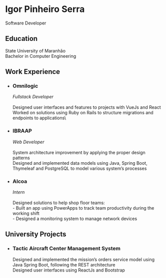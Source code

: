# Igor Pinheiro Serra
  Software Developer
  

  ## Education
  State University of Maranhão\
  Bachelor in Computer Engineering

  ## Work Experience
  + ### Omnilogic
    *Fullstack Developer*\
    \
      Designed user interfaces and features to projects with VueJs and React\
      Worked on solutions using Ruby on Rails to structure migrations and endpoints to applications\
    
  + ### IBRAAP
    *Web Developer*\
    \
      System architecture improvement by applying the proper design patterns\
      Designed and implemented data models using Java, Spring Boot, Thymeleaf and PostgreSQL to model various system’s processes

  + ### Alcoa
    *Intern*\
    \
      Designed solutions to help shop floor teams:\
         -  Built an app using PowerApps to track team productivity during the working shift\
         -  Designed a monitoring system to manage network devices

## University Projects
  + ### Tactic Aircraft Center Management System
    Designed and implemented the mission’s orders service model using Java Spring Boot, following the REST architecture\
    Designed user interfaces using ReactJs and Bootstrap
